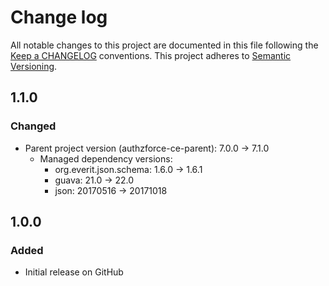 # Change log
All notable changes to this project are documented in this file following the [Keep a CHANGELOG](http://keepachangelog.com) conventions. This project adheres to [Semantic Versioning](http://semver.org).


## 1.1.0
### Changed
- Parent project version (authzforce-ce-parent): 7.0.0 -> 7.1.0
	- Managed dependency versions:
		- org.everit.json.schema: 1.6.0 -> 1.6.1
		- guava: 21.0 -> 22.0
		- json: 20170516 -> 20171018


## 1.0.0
### Added
- Initial release on GitHub



